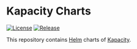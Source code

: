 # Kapacity Charts

[![License](https://img.shields.io/github/license/traas-stack/kapacity-charts)](https://www.apache.org/licenses/LICENSE-2.0.html)
[![Release](https://github.com/traas-stack/kapacity-charts/actions/workflows/release.yaml/badge.svg)](https://github.com/traas-stack/kapacity-charts/actions/workflows/release.yaml)

This repository contains [Helm](https://helm.sh/) charts of [Kapacity](https://github.com/traas-stack/kapacity).
